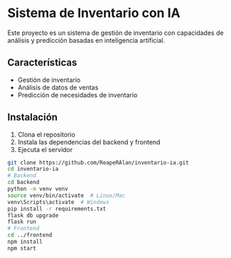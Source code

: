 # Sistema de Inventario con IA

Este proyecto es un sistema de gestión de inventario con capacidades de análisis y predicción basadas en inteligencia artificial.

## Características

- Gestión de inventario
- Análisis de datos de ventas
- Predicción de necesidades de inventario

## Instalación

1. Clona el repositorio
2. Instala las dependencias del backend y frontend
3. Ejecuta el servidor

```bash
git clone https://github.com/ReapeRAlan/inventario-ia.git
cd inventario-ia
# Backend
cd backend
python -m venv venv
source venv/bin/activate  # Linux/Mac
venv\Scripts\activate  # Windows
pip install -r requirements.txt
flask db upgrade
flask run
# Frontend
cd ../frontend
npm install
npm start

